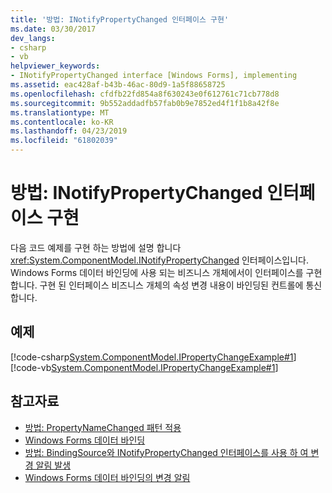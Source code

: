 ```yaml
---
title: '방법: INotifyPropertyChanged 인터페이스 구현'
ms.date: 03/30/2017
dev_langs:
- csharp
- vb
helpviewer_keywords:
- INotifyPropertyChanged interface [Windows Forms], implementing
ms.assetid: eac428af-b43b-46ac-80d9-1a5f88658725
ms.openlocfilehash: cfdfb22fd854a8f630243e0f612761c71cb778d8
ms.sourcegitcommit: 9b552addadfb57fab0b9e7852ed4f1f1b8a42f8e
ms.translationtype: MT
ms.contentlocale: ko-KR
ms.lasthandoff: 04/23/2019
ms.locfileid: "61802039"
---
```

# <a name="how-to-implement-the-inotifypropertychanged-interface"></a>방법: INotifyPropertyChanged 인터페이스 구현
다음 코드 예제를 구현 하는 방법에 설명 합니다 <xref:System.ComponentModel.INotifyPropertyChanged> 인터페이스입니다. Windows Forms 데이터 바인딩에 사용 되는 비즈니스 개체에서이 인터페이스를 구현 합니다. 구현 된 인터페이스 비즈니스 개체의 속성 변경 내용이 바인딩된 컨트롤에 통신 합니다.  
  
## <a name="example"></a>예제  
 [!code-csharp[System.ComponentModel.IPropertyChangeExample#1](~/samples/snippets/csharp/VS_Snippets_Winforms/System.ComponentModel.IPropertyChangeExample/CS/Form1.cs#1)]
 [!code-vb[System.ComponentModel.IPropertyChangeExample#1](~/samples/snippets/visualbasic/VS_Snippets_Winforms/System.ComponentModel.IPropertyChangeExample/VB/Form1.vb#1)]  
  
## <a name="see-also"></a>참고자료

- [방법: PropertyNameChanged 패턴 적용](how-to-apply-the-propertynamechanged-pattern.md)
- [Windows Forms 데이터 바인딩](windows-forms-data-binding.md)
- [방법: BindingSource와 INotifyPropertyChanged 인터페이스를 사용 하 여 변경 알림 발생](./controls/raise-change-notifications--bindingsource.md)
- [Windows Forms 데이터 바인딩의 변경 알림](change-notification-in-windows-forms-data-binding.md)
